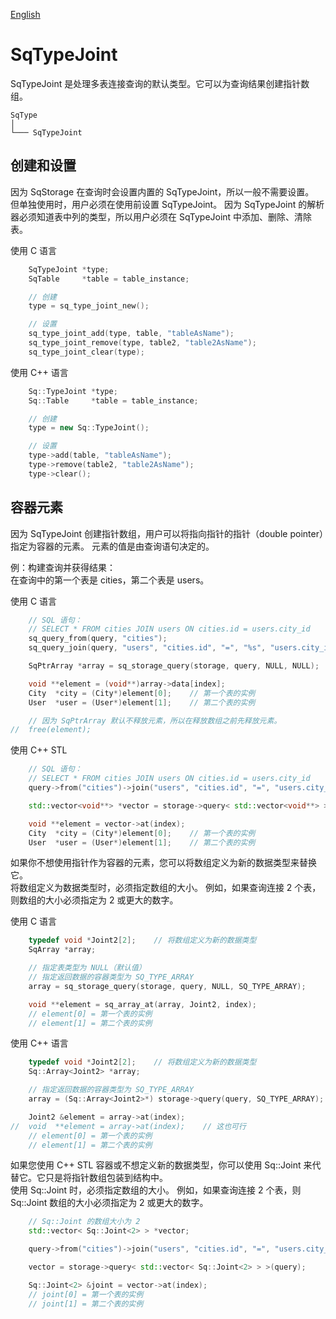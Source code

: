 [English](SqTypeJoint.md)

# SqTypeJoint

SqTypeJoint 是处理多表连接查询的默认类型。它可以为查询结果创建指针数组。

	SqType
	│
	└─── SqTypeJoint

## 创建和设置

因为 SqStorage 在查询时会设置内置的 SqTypeJoint，所以一般不需要设置。  
但单独使用时，用户必须在使用前设置 SqTypeJoint。
因为 SqTypeJoint 的解析器必须知道表中列的类型，所以用户必须在 SqTypeJoint 中添加、删除、清除表。  
  
使用 C 语言

```c
	SqTypeJoint *type;
	SqTable     *table = table_instance;

	// 创建
	type = sq_type_joint_new();

	// 设置
	sq_type_joint_add(type, table, "tableAsName");
	sq_type_joint_remove(type, table2, "table2AsName");
	sq_type_joint_clear(type);
```

使用 C++ 语言

```c++
	Sq::TypeJoint *type;
	Sq::Table     *table = table_instance;

	// 创建
	type = new Sq::TypeJoint();

	// 设置
	type->add(table, "tableAsName");
	type->remove(table2, "table2AsName");
	type->clear();
```

## 容器元素

因为 SqTypeJoint 创建指针数组，用户可以将指向指针的指针（double pointer）指定为容器的元素。
元素的值是由查询语句决定的。  
  
例：构建查询并获得结果：  
在查询中的第一个表是 cities，第二个表是 users。  
  
使用 C 语言

```c
	// SQL 语句：
	// SELECT * FROM cities JOIN users ON cities.id = users.city_id
	sq_query_from(query, "cities");
	sq_query_join(query, "users", "cities.id", "=", "%s", "users.city_id");

	SqPtrArray *array = sq_storage_query(storage, query, NULL, NULL);

	void **element = (void**)array->data[index];
	City  *city = (City*)element[0];    // 第一个表的实例
	User  *user = (User*)element[1];    // 第二个表的实例

	// 因为 SqPtrArray 默认不释放元素，所以在释放数组之前先释放元素。
//	free(element);
```

使用 C++ STL

```c++
	// SQL 语句：
	// SELECT * FROM cities JOIN users ON cities.id = users.city_id
	query->from("cities")->join("users", "cities.id", "=", "users.city_id");

	std::vector<void**> *vector = storage->query< std::vector<void**> >(query);

	void **element = vector->at(index);
	City  *city = (City*)element[0];    // 第一个表的实例
	User  *user = (User*)element[1];    // 第二个表的实例
```

如果你不想使用指针作为容器的元素，您可以将数组定义为新的数据类型来替换它。  
将数组定义为数据类型时，必须指定数组的大小。
例如，如果查询连接 2 个表，则数组的大小必须指定为 2 或更大的数字。  
  
使用 C 语言

```c
	typedef void *Joint2[2];    // 将数组定义为新的数据类型
	SqArray *array;

	// 指定表类型为 NULL（默认值）
	// 指定返回数据的容器类型为 SQ_TYPE_ARRAY
	array = sq_storage_query(storage, query, NULL, SQ_TYPE_ARRAY);

	void **element = sq_array_at(array, Joint2, index);
	// element[0] = 第一个表的实例
	// element[1] = 第二个表的实例
```

使用 C++ 语言

```c++
	typedef void *Joint2[2];    // 将数组定义为新的数据类型
	Sq::Array<Joint2> *array;

	// 指定返回数据的容器类型为 SQ_TYPE_ARRAY
	array = (Sq::Array<Joint2>*) storage->query(query, SQ_TYPE_ARRAY);

	Joint2 &element = array->at(index);
//	void  **element = array->at(index);    // 这也可行
	// element[0] = 第一个表的实例
	// element[1] = 第二个表的实例
```

如果您使用 C++ STL 容器或不想定义新的数据类型，你可以使用 Sq::Joint 来代替它。它只是将指针数组包装到结构中。  
使用 Sq::Joint 时，必须指定数组的大小。
例如，如果查询连接 2 个表，则 Sq::Joint 数组的大小必须指定为 2 或更大的数字。

```c++
	// Sq::Joint 的数组大小为 2
	std::vector< Sq::Joint<2> > *vector;

	query->from("cities")->join("users", "cities.id", "=", "users.city_id");

	vector = storage->query< std::vector< Sq::Joint<2> > >(query);

	Sq::Joint<2> &joint = vector->at(index);
	// joint[0] = 第一个表的实例
	// joint[1] = 第二个表的实例
```
